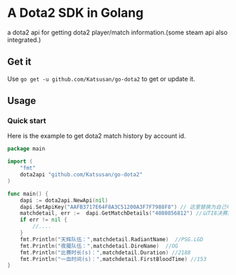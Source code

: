 # A Dota2 SDK in Golang

a dota2 api for getting dota2 player/match information.(some steam api also integrated.)

## Get it ##

Use `go get -u github.com/Katsusan/go-dota2` to get or update it.

## Usage ##

### Quick start ###

Here is the example to get dota2 match history by account id.

```go
package main

import (
    "fmt"
    dota2api "github.com/Katsusan/go-dota2"
)

func main() {
    dapi := dota2api.NewApi(nil)
    dapi.SetApiKey("AAFB3717E64F8A3C51200A3F7F7988F8") // 这里替换为自己申请的apikey
    matchdetail, err :=  dapi.GetMatchDetails("4080856812") //以TI8决赛第五场为例
    if err != nil {
        //....
    }
    fmt.Println("天辉队伍：",matchdetail.RadiantName)  //PSG.LGD
    fmt.Println("夜魇队伍：",matchdetail.DireName)  //OG
    fmt.Println("比赛时长(s)：",matchdetail.Duration) //2188
    fmt.Println("一血时间(s)：",matchdetail.FirstBloodTime) //153
}

```

